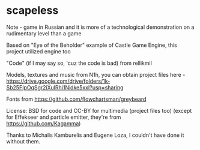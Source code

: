# scapeless

Note - game in Russian and it is more of a technological demonstration on a rudimentary level than a game

Based on "Eye of the Beholder" example of Castle Game Engine, this project utilized engine too

"Code" (if I may say so, 'cuz the code is bad) from rellikmil

Models, textures and music from N1h, you can obtain project files here - https://drive.google.com/drive/folders/1k-Sb25FIpOqSgr2iXulRhi1Nidke5xxI?usp=sharing

Fonts from https://github.com/flowchartsman/greybeard

License: BSD for code and CC-BY for multimedia (project files too) (except for Effekseer and particle emitter, they're from https://github.com/Kagamma)

Thanks to Michalis Kamburelis and Eugene Loza, I couldn't have done it without them.
